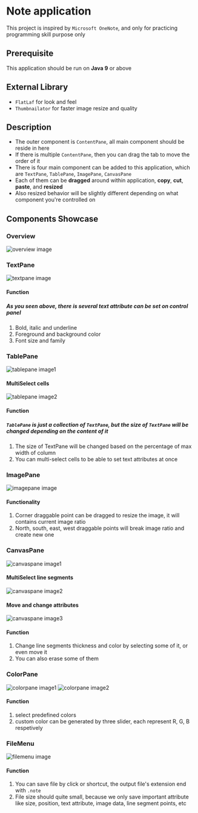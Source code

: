 # Note application

This project is inspired by `Microsoft OneNote`, and only for practicing programming skill purpose only

## Prerequisite

This application should be run on **Java 9** or above

## External Library

* `FlatLaf` for look and feel
* `Thumbnailator` for faster image resize and quality

## Description

* The outer component is `ContentPane`, all main component should be reside in here
* If there is multiple `ContentPane`, then you can drag the tab to move the order of it
* There is four main component can be added to this application, which are `TextPane`, `TablePane`, `ImagePane`, `CanvasPane`
* Each of them can be **dragged** around within application, **copy**, **cut**, **paste**, and **resized**
* Also resized behavior will be slightly different depending on what component you're controlled on

## Components Showcase

### Overview
![overview image](https://i.imgur.com/fzF8oga.png)

### TextPane
![textpane image](https://i.imgur.com/JZGSDtD.png)

#### Function
##### As you seen above, there is several text attribute can be set on control panel

1. Bold, italic and underline
2. Foreground and background color
3. Font size and family

### TablePane
![tablepane image1](https://i.imgur.com/AxF0PcT.png)
#### MultiSelect cells
![tablepane image2](https://i.imgur.com/R1vTwYY.png)

#### Function
##### `TablePane` is just a collection of `TextPane`, but the size of `TextPane` will be changed depending on the content of it

1. The size of TextPane will be changed based on the percentage of max width of column
2. You can multi-select cells to be able to set text attributes at once

### ImagePane
![imagepane image](https://i.imgur.com/PA5Np25.png)

#### Functionality

1. Corner draggable point can be dragged to resize the image, it will contains current image ratio
2. North, south, east, west draggable points will break image ratio and create new one

### CanvasPane
![canvaspane image1](https://i.imgur.com/lhzBgef.png)

#### MultiSelect line segments
![canvaspane image2](https://i.imgur.com/sGWPw2C.png)

#### Move and change attributes
![canvaspane image3](https://i.imgur.com/M7mgQF6.png)

#### Function
1. Change line segments thickness and color by selecting some of it, or even move it
2. You can also erase some of them

### ColorPane
![colorpane image1](https://i.imgur.com/UVzGioP.png)
![colorpane image2](https://i.imgur.com/uAtObHj.png)

#### Function
1. select predefined colors 
2. custom color can be generated by three slider, each represent R, G, B respetively 

### FileMenu
![filemenu image](https://i.imgur.com/6c3WiQS.png)

#### Function
1. You can save file by click or shortcut, the output file's extension end with `.note`
2. File size should quite small, because we only save important attribute like size, position, text attribute, image data, line segment points, etc
